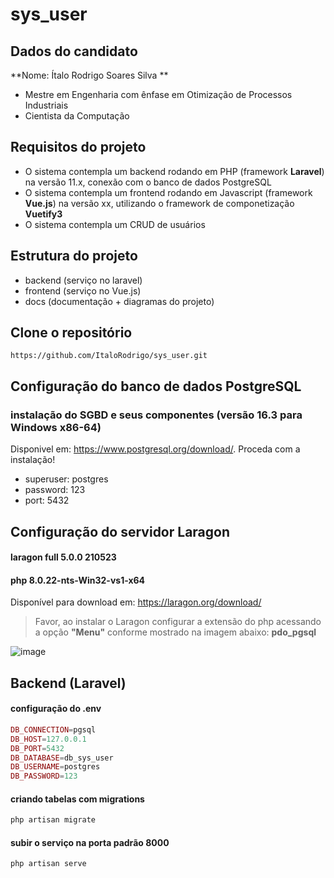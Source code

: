 # sys_user

## Dados do candidato
**Nome: Ítalo Rodrigo Soares Silva **
- Mestre em Engenharia com ênfase em Otimização de Processos Industriais
- Cientista da Computação

## Requisitos do projeto
- O sistema contempla um backend rodando em PHP (framework **Laravel**) na versão 11.x, conexão com o banco de dados PostgreSQL
- O sistema contempla um frontend rodando em Javascript (framework **Vue.js**) na versão xx, utilizando o framework de componetização **Vuetify3**
- O sistema contempla um CRUD de usuários

## Estrutura do projeto
- backend (serviço no laravel)
- frontend (serviço no Vue.js)
- docs (documentação + diagramas do projeto)


## Clone o repositório
~~~git
https://github.com/ItaloRodrigo/sys_user.git
~~~

## Configuração do banco de dados PostgreSQL

### instalação do SGBD e seus componentes (versão 16.3 para Windows x86-64)
Disponivel em: https://www.postgresql.org/download/. Proceda com a instalação!
- superuser: postgres
- password: 123
- port: 5432

## Configuração do servidor **Laragon**

#### laragon full 5.0.0 210523 
#### php 8.0.22-nts-Win32-vs1-x64
Disponível para download em: https://laragon.org/download/

>Favor, ao instalar o Laragon configurar a extensão do php acessando a opção **"Menu"** conforme mostrado na imagem abaixo: **pdo_pgsql**

![image](https://github.com/ItaloRodrigo/sys_user/assets/28151367/b64ba41c-1c0e-4fa7-9850-ae3f6fb84b78)





## Backend (Laravel)
#### configuração do .env 
~~~php
DB_CONNECTION=pgsql
DB_HOST=127.0.0.1
DB_PORT=5432
DB_DATABASE=db_sys_user
DB_USERNAME=postgres
DB_PASSWORD=123
~~~

#### criando tabelas com migrations
~~~php
php artisan migrate
~~~

#### subir o serviço na porta padrão **8000**
~~~php
php artisan serve
~~~